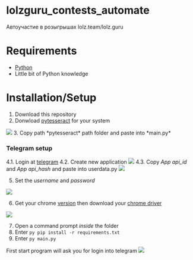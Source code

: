 # lolzguru_contests_automate
Автоучастие в розыгрышах lolz.team/lolz.guru

# Requirements
- [Python](https://www.python.org/downloads/)
- Little bit of Python knowledge


# Installation/Setup
1. Download this repository
2. Donwload [pytesseract](https://github.com/UB-Mannheim/tesseract/wiki) for your system
<img src="https://i.imgur.com/AzukQpR.png">
3. Copy path *pytesseract* path folder and paste into *main.py*
<imt src="https://i.imgur.com/n4mG01l.png">

### Telegram setup
4.1. Login at [telegram](https://my.telegram.org/apps)
4.2. Create new application
<img src="https://i.imgur.com/izIC02h.png">
4.3. Copy *App api_id* and *App api_hash* and paste into userdata.py
<img src="https://i.imgur.com/FFWxp3E.png">

5. Set the *username* and *password*
<img src="https://i.imgur.com/CfHYm2Y.png">

6. Get your chrome [version](https://www.whatismybrowser.com/detect/what-version-of-chrome-do-i-have) then download your [chrome driver](https://chromedriver.chromium.org/downloads)
<img src="https://i.imgur.com/e4FJIS5.png">

7. Open a command prompt *inside* the folder
8. Enter `py pip install -r requirements.txt`
10. Enter `py main.py`

First start program will ask you for login into telegram
<img src="https://i.imgur.com/pYNihZF.png">






